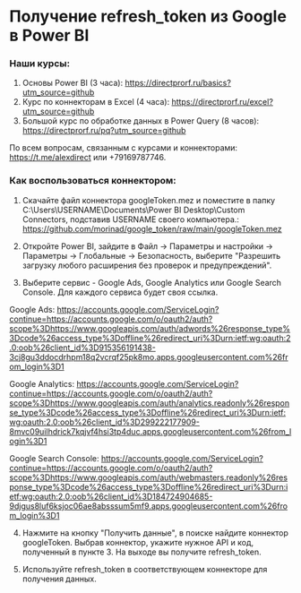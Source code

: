 # Получение refresh_token из Google в Power BI

### Наши курсы:
1) Основы Power BI (3 часа): https://directprorf.ru/basics?utm_source=github
2) Курс по коннекторам в Excel (4 часа): https://directprorf.ru/excel?utm_source=github
3) Большой курс по обработке данных в Power Query (8 часов): https://directprorf.ru/pq?utm_source=github

По всем вопросам, связанным с курсами и коннекторами: https://t.me/alexdirect или +79169787746.

### Как воспользоваться коннектором:

1) Скачайте файл коннектора googleToken.mez и поместите в папку C:\Users\USERNAME\Documents\Power BI Desktop\Custom Connectors, подставив USERNAME своего компьютера.: 
https://github.com/morinad/google_token/raw/main/googleToken.mez

2) Откройте Power BI, зайдите в Файл -> Параметры и настройки -> Параметры -> Глобальные -> Безопасность, выберите "Разрешить загрузку любого расширения без проверок и предупреждений".

3) Выберите сервис - Google Ads, Google Analytics или Google Search Console. Для каждого сервиса будет своя ссылка.

Google Ads: https://accounts.google.com/ServiceLogin?continue=https://accounts.google.com/o/oauth2/auth?scope%3Dhttps://www.googleapis.com/auth/adwords%26response_type%3Dcode%26access_type%3Doffline%26redirect_uri%3Durn:ietf:wg:oauth:2.0:oob%26client_id%3D915356191438-3cj8gu3ddocdrhpm18q2vcrqf25pk8mo.apps.googleusercontent.com%26from_login%3D1

Google Analytics: https://accounts.google.com/ServiceLogin?continue=https://accounts.google.com/o/oauth2/auth?scope%3Dhttps://www.googleapis.com/auth/analytics.readonly%26response_type%3Dcode%26access_type%3Doffline%26redirect_uri%3Durn:ietf:wg:oauth:2.0:oob%26client_id%3D299222177909-8mvc09uilhdrick7kqjvf4hsi3tp4duc.apps.googleusercontent.com%26from_login%3D1

Google Search Console: https://accounts.google.com/ServiceLogin?continue=https://accounts.google.com/o/oauth2/auth?scope%3Dhttps://www.googleapis.com/auth/webmasters.readonly%26response_type%3Dcode%26access_type%3Doffline%26redirect_uri%3Durn:ietf:wg:oauth:2.0:oob%26client_id%3D184724904685-9djgus8luf6ksjoc06ae8absssum5mf9.apps.googleusercontent.com%26from_login%3D1

4) Нажмите на кнопку "Получить данные", в поиске найдите коннектор googleToken. Выбрав коннектор, укажите нужное API и код, полученный в пункте 3. На выходе вы получите refresh_token.

5) Используйте refresh_token в соответствующем коннекторе для получения данных. 

